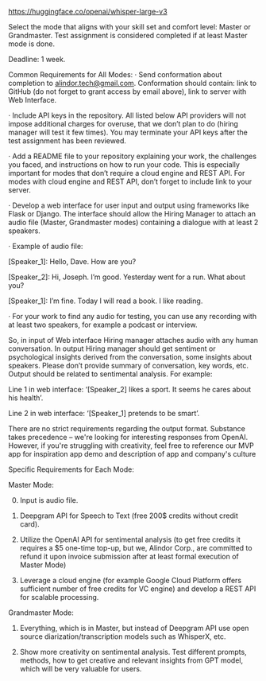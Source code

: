 https://huggingface.co/openai/whisper-large-v3

Select the mode that aligns with your skill set and comfort level: Master or Grandmaster. Test assignment is considered completed if at least Master mode is done.

Deadline: 1 week.

Common Requirements for All Modes: · Send conformation about completion to alindor.tech@gmail.com. Conformation should contain: link to GitHub (do not forget to grant access by email above), link to server with Web Interface.

· Include API keys in the repository. All listed below API providers will not impose additional charges for overuse, that we don’t plan to do (hiring manager will test it few times). You may terminate your API keys after the test assignment has been reviewed.

· Add a README file to your repository explaining your work, the challenges you faced, and instructions on how to run your code. This is especially important for modes that don’t require a cloud engine and REST API. For modes with cloud engine and REST API, don’t forget to include link to your server.

· Develop a web interface for user input and output using frameworks like Flask or Django. The interface should allow the Hiring Manager to attach an audio file (Master, Grandmaster modes) containing a dialogue with at least 2 speakers.

· Example of audio file:

[Speaker_1]: Hello, Dave. How are you?

[Speaker_2]: Hi, Joseph. I’m good. Yesterday went for a run. What about you?

[Speaker_1]: I’m fine. Today I will read a book. I like reading.

· For your work to find any audio for testing, you can use any recording with at least two speakers, for example a podcast or interview.

So, in input of Web interface Hiring manager attaches audio with any human conversation. In output Hiring manager should get sentiment or psychological insights derived from the conversation, some insights about speakers. Please don’t provide summary of conversation, key words, etc. Output should be related to sentimental analysis. For example:

Line 1 in web interface: ‘[Speaker_2] likes a sport. It seems he cares about his health’.

Line 2 in web interface: ‘[Speaker_1] pretends to be smart’.

There are no strict requirements regarding the output format. Substance takes precedence – we're looking for interesting responses from OpenAI. However, if you're struggling with creativity, feel free to reference our MVP app for inspiration app demo and description of app and company's culture

Specific Requirements for Each Mode:

Master Mode:

0. Input is audio file.

1. Deepgram API for Speech to Text (free 200$ credits without credit card).

2. Utilize the OpenAI API for sentimental analysis (to get free credits it requires a $5 one-time top-up, but we, Alindor Corp., are committed to refund it upon invoice submission after at least formal execution of Master Mode)

3. Leverage a cloud engine (for example Google Cloud Platform offers sufficient number of free credits for VC engine) and develop a REST API for scalable processing.

Grandmaster Mode:

1. Everything, which is in Master, but instead of Deepgram API use open source diarization/transcription models such as WhisperX, etc.

2. Show more creativity on sentimental analysis. Test different prompts, methods, how to get creative and relevant insights from GPT model, which will be very valuable for users.